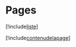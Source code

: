 # Pages

[!include[liste](pages.liste.autogen.md)]

[!include[contenudelapage](pages.contenudelapage.autogen.md)]





